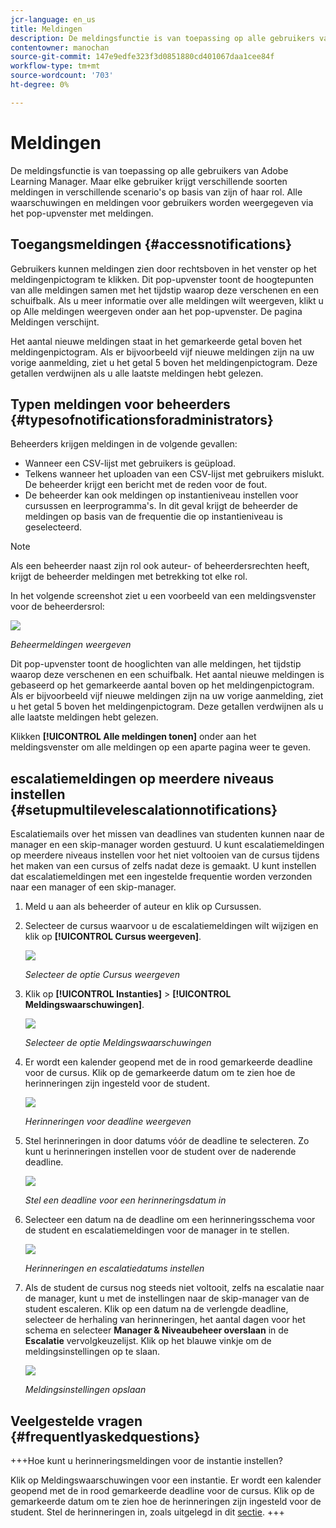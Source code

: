 ```yaml
---
jcr-language: en_us
title: Meldingen
description: De meldingsfunctie is van toepassing op alle gebruikers van Adobe Learning Manager. Maar elke gebruiker krijgt verschillende soorten meldingen in verschillende scenario's op basis van zijn of haar rol.
contentowner: manochan
source-git-commit: 147e9edfe323f3d0851880cd401067daa1cee84f
workflow-type: tm+mt
source-wordcount: '703'
ht-degree: 0%

---
```




# Meldingen

De meldingsfunctie is van toepassing op alle gebruikers van Adobe Learning Manager. Maar elke gebruiker krijgt verschillende soorten meldingen in verschillende scenario&#39;s op basis van zijn of haar rol. Alle waarschuwingen en meldingen voor gebruikers worden weergegeven via het pop-upvenster met meldingen.

## Toegangsmeldingen {#accessnotifications}

Gebruikers kunnen meldingen zien door rechtsboven in het venster op het meldingenpictogram te klikken. Dit pop-upvenster toont de hoogtepunten van alle meldingen samen met het tijdstip waarop deze verschenen en een schuifbalk. Als u meer informatie over alle meldingen wilt weergeven, klikt u op Alle meldingen weergeven onder aan het pop-upvenster. De pagina Meldingen verschijnt.

Het aantal nieuwe meldingen staat in het gemarkeerde getal boven het meldingenpictogram. Als er bijvoorbeeld vijf nieuwe meldingen zijn na uw vorige aanmelding, ziet u het getal 5 boven het meldingenpictogram. Deze getallen verdwijnen als u alle laatste meldingen hebt gelezen.

## Typen meldingen voor beheerders {#typesofnotificationsforadministrators}

Beheerders krijgen meldingen in de volgende gevallen:

* Wanneer een CSV-lijst met gebruikers is geüpload.
* Telkens wanneer het uploaden van een CSV-lijst met gebruikers mislukt. De beheerder krijgt een bericht met de reden voor de fout.
* De beheerder kan ook meldingen op instantieniveau instellen voor cursussen en leerprogramma&#39;s. In dit geval krijgt de beheerder de meldingen op basis van de frequentie die op instantieniveau is geselecteerd.

>[!NOTE]
>
>Als een beheerder naast zijn rol ook auteur- of beheerdersrechten heeft, krijgt de beheerder meldingen met betrekking tot elke rol.

In het volgende screenshot ziet u een voorbeeld van een meldingsvenster voor de beheerdersrol:

![](assets/admin-notification.png)

*Beheermeldingen weergeven*

Dit pop-upvenster toont de hooglichten van alle meldingen, het tijdstip waarop deze verschenen en een schuifbalk. Het aantal nieuwe meldingen is gebaseerd op het gemarkeerde aantal boven op het meldingenpictogram. Als er bijvoorbeeld vijf nieuwe meldingen zijn na uw vorige aanmelding, ziet u het getal 5 boven het meldingenpictogram. Deze getallen verdwijnen als u alle laatste meldingen hebt gelezen.

Klikken **[!UICONTROL Alle meldingen tonen]** onder aan het meldingsvenster om alle meldingen op een aparte pagina weer te geven.

## escalatiemeldingen op meerdere niveaus instellen {#setupmultilevelescalationnotifications}

Escalatiemails over het missen van deadlines van studenten kunnen naar de manager en een skip-manager worden gestuurd. U kunt escalatiemeldingen op meerdere niveaus instellen voor het niet voltooien van de cursus tijdens het maken van een cursus of zelfs nadat deze is gemaakt. U kunt instellen dat escalatiemeldingen met een ingestelde frequentie worden verzonden naar een manager of een skip-manager.

1. Meld u aan als beheerder of auteur en klik op Cursussen.
1. Selecteer de cursus waarvoor u de escalatiemeldingen wilt wijzigen en klik op **[!UICONTROL Cursus weergeven]**.

   ![](assets/view-courses.png)

   *Selecteer de optie Cursus weergeven*

1. Klik op **[!UICONTROL Instanties]** > **[!UICONTROL Meldingswaarschuwingen]**.

   ![](assets/notification-alert.png)

   *Selecteer de optie Meldingswaarschuwingen*

1. Er wordt een kalender geopend met de in rood gemarkeerde deadline voor de cursus. Klik op de gemarkeerde datum om te zien hoe de herinneringen zijn ingesteld voor de student.

   ![](assets/deadline-calender.png)

   *Herinneringen voor deadline weergeven*

1. Stel herinneringen in door datums vóór de deadline te selecteren. Zo kunt u herinneringen instellen voor de student over de naderende deadline.

   ![](assets/deadline-reminder.png)

   *Stel een deadline voor een herinneringsdatum in*

1. Selecteer een datum na de deadline om een herinneringsschema voor de student en escalatiemeldingen voor de manager in te stellen.

   ![](assets/set-reminders-andescalation.png)

   *Herinneringen en escalatiedatums instellen*

1. Als de student de cursus nog steeds niet voltooit, zelfs na escalatie naar de manager, kunt u met de instellingen naar de skip-manager van de student escaleren. Klik op een datum na de verlengde deadline, selecteer de herhaling van herinneringen, het aantal dagen voor het schema en selecteer **Manager &amp; Niveaubeheer overslaan** in de **Escalatie** vervolgkeuzelijst. Klik op het blauwe vinkje om de meldingsinstellingen op te slaan.

   ![](assets/reminder-to-managerandskipmanager.png)

   *Meldingsinstellingen opslaan*

## Veelgestelde vragen {#frequentlyaskedquestions}

+++Hoe kunt u herinneringsmeldingen voor de instantie instellen?

Klik op Meldingswaarschuwingen voor een instantie. Er wordt een kalender geopend met de in rood gemarkeerde deadline voor de cursus. Klik op de gemarkeerde datum om te zien hoe de herinneringen zijn ingesteld voor de student. Stel de herinneringen in, zoals uitgelegd in dit [sectie](user-notifications.md#Setupmultilevelescalationnotifications).
+++
